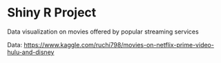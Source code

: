 # Shiny R Project
Data visualization on movies offered by popular streaming services

Data: https://www.kaggle.com/ruchi798/movies-on-netflix-prime-video-hulu-and-disney
